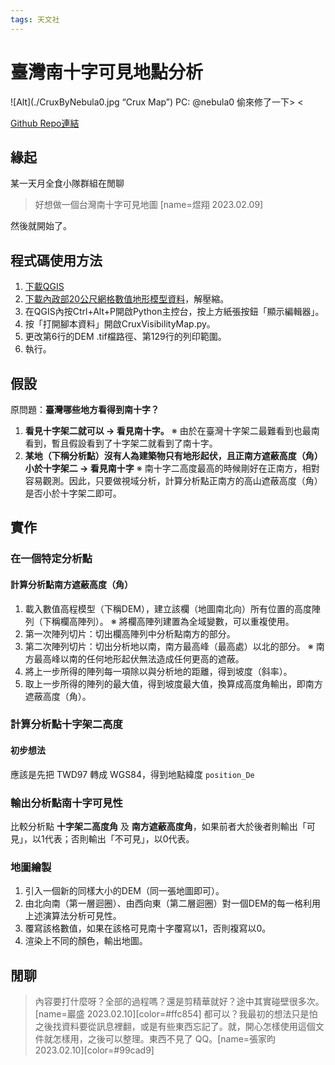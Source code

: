 ```yaml
---
tags: 天文社
---
```

# 臺灣南十字可見地點分析

![Alt](./CruxByNebula0.jpg “Crux Map”)
PC: @nebula0
偷來修了一下> <

[Github Repo連結](https://github.com/xiguaakako/CruxVisibilityTaiwan)

## 緣起

某一天月全食小隊群組在閒聊
> 好想做一個台灣南十字可見地圖
> [name=煜翔 2023.02.09]

然後就開始了。

## 程式碼使用方法

1. [下載QGIS](https://www.qgis.org/en/site/forusers/download.html)
2. [下載內政部20公尺網格數值地形模型資料](https://data.gov.tw/dataset/35430)，解壓縮。
3. 在QGIS內按Ctrl+Alt+P開啟Python主控台，按上方紙張按鈕「顯示編輯器」。
4. 按「打開腳本資料」開啟CruxVisibilityMap.py。
5. 更改第6行的DEM .tif檔路徑、第129行的列印範圍。
6. 執行。

## 假設

原問題：**臺灣哪些地方看得到南十字？**

1. **看見十字架二就可以 → 看見南十字。**
    ※ 由於在臺灣十字架二最難看到也最南看到，暫且假設看到了十字架二就看到了南十字。
2. **某地（下稱分析點）沒有人為建築物只有地形起伏，且正南方遮蔽高度（角）小於十字架二 → 看見南十字**
    ※ 南十字二高度最高的時候剛好在正南方，相對容易觀測。因此，只要做視域分析，計算分析點正南方的高山遮蔽高度（角）是否小於十字架二即可。

## 實作

### 在一個特定分析點

#### 計算分析點南方遮蔽高度（角）

1. 載入數值高程模型（下稱DEM），建立該欄（地圖南北向）所有位置的高度陣列（下稱欄高陣列）。
    ※ 將欄高陣列建置為全域變數，可以重複使用。
2. 第一次陣列切片：切出欄高陣列中分析點南方的部分。
3. 第二次陣列切片：切出分析地以南，南方最高峰（最高處）以北的部分。
    ※ 南方最高峰以南的任何地形起伏無法造成任何更高的遮蔽。
4. 將上一步所得的陣列每一項除以與分析地的距離，得到坡度（斜率）。
5. 取上一步所得的陣列的最大值，得到坡度最大值，換算成高度角輸出，即南方遮蔽高度（角）。

### 計算分析點十字架二高度

#### 初步想法

應該是先把 TWD97 轉成 WGS84，得到地點緯度 `position_De`

### 輸出分析點南十字可見性

比較分析點 **十字架二高度角** 及 **南方遮蔽高度角**，如果前者大於後者則輸出「可見」，以1代表；否則輸出「不可見」，以0代表。

### 地圖繪製

1. 引入一個新的同樣大小的DEM（同一張地圖即可）。
2. 由北向南（第一層迴圈）、由西向東（第二層迴圈）對一個DEM的每一格利用上述演算法分析可見性。
3. 覆寫該格數值，如果在該格可見南十字覆寫以1，否則複寫以0。
4. 渲染上不同的顏色，輸出地圖。

## 閒聊

> 內容要打什麼呀？全部的過程嗎？還是剪精華就好？途中其實碰壁很多次。
>[name=巖盛 2023.02.10][color=#ffc854]
> 都可以？我最初的想法只是怕之後找資料要從訊息裡翻，或是有些東西忘記了。就，開心怎樣使用這個文件就怎樣用，之後可以整理。東西不見了 QQ。[name=張家昀 2023.02.10][color=#99cad9]

<!-- ## 簡化概念
> credit：邱巖盛

今天先不論南十字，先討論十字架二的可見度，假設十字架二就看到了整個南十字。
![](https://i.imgur.com/ldIQDzD.png)
這個是我們所在的地圖，是一個4×4的網格，每個網格中間的數字是當地的高度。
如果要討論十字架二的可見度，應該只要討論十字架二升到最高點，也就是面向正南方的時候，南方最高的高山遮掉多少視野就行了。
因此演算法大概可以這樣寫
![](https://i.imgur.com/uV8Kux1.png)
如果要探討這個位置的十字架二可見度，往南找山高的最大值，找到是10
![](https://i.imgur.com/0xvmEXH.png)
看那個角度有沒有比十字架二的最大高度小
每一個緯度的十字架二的最大高度應該很好算 -->
